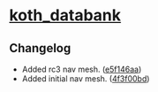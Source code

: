 # [koth_databank](https://tf2maps.net/threads/databank.33841/)

## Changelog

* Added rc3 nav mesh. ([e5f146aa](https://github.com/WhyIsEvery4thYearAlwaysBad/SourceNavMeshOverhauls/commit/e5f146aa0d85a284fa37b75d53d596fa7776e2cb))
* Added initial nav mesh. ([4f3f00bd](https://github.com/WhyIsEvery4thYearAlwaysBad/SourceNavMeshOverhauls/commit/4f3f00b1a46cc295c6f14fa5fc9f8c7770ad7c9))
